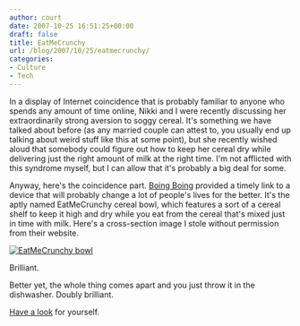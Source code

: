 ```yaml
---
author: court
date: 2007-10-25 16:51:25+00:00
draft: false
title: EatMeCrunchy
url: /blog/2007/10/25/eatmecrunchy/
categories:
- Culture
- Tech
---
```


In a display of Internet coincidence that is probably familiar to anyone who spends any amount of time online, Nikki and I were recently discussing her extraordinarily strong aversion to soggy cereal.  It's something we have talked about before (as any married couple can attest to, you usually end up talking about weird stuff like this at some point), but she recently wished aloud that somebody could figure out how to keep her cereal dry while delivering just the right amount of milk at the right time.  I'm not afflicted with this syndrome myself, but I can allow that it's probably a big deal for some.

Anyway, here's the coincidence part.  [Boing Boing](http://feeds.feedburner.com/~r/boingboing/iBag/~3/171450536/eatmecrunchy-cereal.html) provided a timely link to a device that will probably change a lot of people's lives for the better.  It's the aptly named EatMeCrunchy cereal bowl, which features a sort of a cereal shelf to keep it high and dry while you eat from the cereal that's mixed just in time with milk. Here's a cross-section image I stole without permission from their website.

[![EatMeCrunchy bowl](http://www.vallentyne.com/blog/wp-content/uploads/2007/10/how-it-works-2.jpg)
](http://www.vallentyne.com/blog/wp-content/uploads/2007/10/how-it-works-2.jpg)

Brilliant.

Better yet, the whole thing comes apart and you just throw it in the dishwasher.  Doubly brilliant.

[Have a look](http://www.eatmecrunchy.com/how-it-works.html) for yourself.
